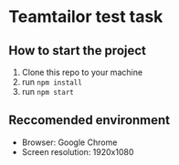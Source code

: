 # Teamtailor test task

## How to start the project

1. Clone this repo to your machine
2. run `npm install`
3. run `npm start`

## Reccomended environment

- Browser: Google Chrome
- Screen resolution: 1920x1080
